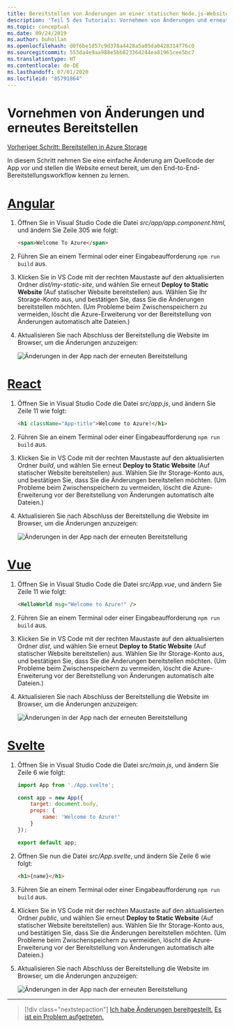 ```yaml
---
title: Bereitstellen von Änderungen an einer statischen Node.js-Website in Visual Studio Code
description: 'Teil 5 des Tutorials: Vornehmen von Änderungen und erneutes Bereitstellen'
ms.topic: conceptual
ms.date: 09/24/2019
ms.author: buhollan
ms.openlocfilehash: d0f6be1d57c9d378a4428a5a05da0428314f76c0
ms.sourcegitcommit: 553da4e9aa988e5bb823364244ea81961cee5bc7
ms.translationtype: HT
ms.contentlocale: de-DE
ms.lasthandoff: 07/01/2020
ms.locfileid: "85791864"
---
```

# <a name="make-changes-and-redeploy"></a>Vornehmen von Änderungen und erneutes Bereitstellen

[Vorheriger Schritt: Bereitstellen in Azure Storage](tutorial-vscode-static-website-node-04.md)

In diesem Schritt nehmen Sie eine einfache Änderung am Quellcode der App vor und stellen die Website erneut bereit, um den End-to-End-Bereitstellungsworkflow kennen zu lernen.

# <a name="angular"></a>[Angular](#tab/angular)

1. Öffnen Sie in Visual Studio Code die Datei _src/app/app.component.html_, und ändern Sie Zeile 305 wie folgt:

    ```html
    <span>Welcome To Azure</span>
    ```

1. Führen Sie an einem Terminal oder einer Eingabeaufforderung `npm run build` aus.

1. Klicken Sie in VS Code mit der rechten Maustaste auf den aktualisierten Ordner _dist/my-static-site_, und wählen Sie erneut **Deploy to Static Website** (Auf statischer Website bereitstellen) aus. Wählen Sie Ihr Storage-Konto aus, und bestätigen Sie, dass Sie die Änderungen bereitstellen möchten. (Um Probleme beim Zwischenspeichern zu vermeiden, löscht die Azure-Erweiterung vor der Bereitstellung von Änderungen automatisch alte Dateien.)

1. Aktualisieren Sie nach Abschluss der Bereitstellung die Website im Browser, um die Änderungen anzuzeigen:

    ![Änderungen in der App nach der erneuten Bereitstellung](media/static-website/updated-azure-app-angular.png)

# <a name="react"></a>[React](#tab/react)

1. Öffnen Sie in Visual Studio Code die Datei _src/app.js_, und ändern Sie Zeile 11 wie folgt:

    ```html
    <h1 className="App-title">Welcome to Azure!</h1>
    ```

1. Führen Sie an einem Terminal oder einer Eingabeaufforderung `npm run build` aus.

1. Klicken Sie in VS Code mit der rechten Maustaste auf den aktualisierten Ordner _build_, und wählen Sie erneut **Deploy to Static Website** (Auf statischer Website bereitstellen) aus. Wählen Sie Ihr Storage-Konto aus, und bestätigen Sie, dass Sie die Änderungen bereitstellen möchten. (Um Probleme beim Zwischenspeichern zu vermeiden, löscht die Azure-Erweiterung vor der Bereitstellung von Änderungen automatisch alte Dateien.)

1. Aktualisieren Sie nach Abschluss der Bereitstellung die Website im Browser, um die Änderungen anzuzeigen:

    ![Änderungen in der App nach der erneuten Bereitstellung](media/static-website/updated-azure-app-react.png)

# <a name="vue"></a>[Vue](#tab/vue)

1. Öffnen Sie in Visual Studio Code die Datei _src/App.vue_, und ändern Sie Zeile 11 wie folgt:

    ```html
    <HelloWorld msg="Welcome to Azure!" />
    ```

1. Führen Sie an einem Terminal oder einer Eingabeaufforderung `npm run build` aus.

1. Klicken Sie in VS Code mit der rechten Maustaste auf den aktualisierten Ordner _dist_, und wählen Sie erneut **Deploy to Static Website** (Auf statischer Website bereitstellen) aus. Wählen Sie Ihr Storage-Konto aus, und bestätigen Sie, dass Sie die Änderungen bereitstellen möchten. (Um Probleme beim Zwischenspeichern zu vermeiden, löscht die Azure-Erweiterung vor der Bereitstellung von Änderungen automatisch alte Dateien.)

1. Aktualisieren Sie nach Abschluss der Bereitstellung die Website im Browser, um die Änderungen anzuzeigen:

    ![Änderungen in der App nach der erneuten Bereitstellung](media/static-website/updated-azure-app-vue.png)

# <a name="svelte"></a>[Svelte](#tab/svelte)

1. Öffnen Sie in Visual Studio Code die Datei _src/main.js_, und ändern Sie Zeile 6 wie folgt:

    ```js
    import App from './App.svelte';

    const app = new App({
        target: document.body,
        props: {
            name: 'Welcome to Azure!'
        }
    });

    export default app;
    ```

2. Öffnen Sie nun die Datei _src/App.svelte_, und ändern Sie Zeile 6 wie folgt:

    ```html
    <h1>{name}</h1>
    ```

1. Führen Sie an einem Terminal oder einer Eingabeaufforderung `npm run build` aus.

1. Klicken Sie in VS Code mit der rechten Maustaste auf den aktualisierten Ordner _public_, und wählen Sie erneut **Deploy to Static Website** (Auf statischer Website bereitstellen) aus. Wählen Sie Ihr Storage-Konto aus, und bestätigen Sie, dass Sie die Änderungen bereitstellen möchten. (Um Probleme beim Zwischenspeichern zu vermeiden, löscht die Azure-Erweiterung vor der Bereitstellung von Änderungen automatisch alte Dateien.)

1. Aktualisieren Sie nach Abschluss der Bereitstellung die Website im Browser, um die Änderungen anzuzeigen:

    ![Änderungen in der App nach der erneuten Bereitstellung](media/static-website/updated-azure-app-svelte.png)

---

> [!div class="nextstepaction"]
> [Ich habe Änderungen bereitgestellt.](tutorial-vscode-static-website-node-06.md) [Es ist ein Problem aufgetreten.](https://www.research.net/r/PWZWZ52?tutorial=node-deployment-staticwebsite&step=code-change)
